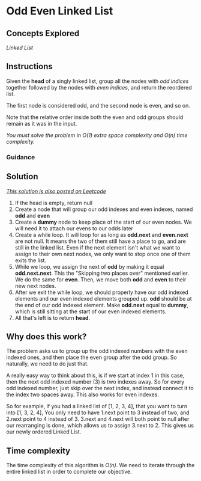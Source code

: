 # Odd Even Linked List

## Concepts Explored
_Linked List_

## Instructions
Given the **head** of a singly linked list, group all the nodes with _odd indices_ together followed by the nodes with _even indices_, and return the reordered list.

The first node is considered odd, and the second node is even, and so on.

Note that the relative order inside both the even and odd groups should remain as it was in the input.

_You must solve the problem in O(1) extra space complexity and O(n) time complexity._

### Guidance


## Solution
_[This solution is also posted on Leetcode](https://leetcode.com/problems/odd-even-linked-list/solutions/4606332/very-simple-odd-even-solution-beats-100-of-java-users/)_
1. If the head is empty, return null
2. Create a node that will group our odd indexes and even indexes, named **odd** and **even**
3. Create a **dummy** node to keep place of the start of our even nodes. We will need it to attach our evens to our odds later
4. Create a while loop. It will loop for as long as **odd.next** and **even.next** are not null. It means the two of them still have a place to go, and are still in the linked list. Even if the next element isn't what we want to assign to their own next nodes, we only want to stop once one of them exits the list.
5. While we loop, we assign the next of **odd** by making it equal **odd.next.next**. This the "Skipping two places over" mentioned earlier. We do the same for **even**. Then, we move both **odd** and **even** to their new next nodes.
6. After we exit the while loop, we should properly have our odd indexed elements and our even indexed elements grouped up. **odd** should be at the end of our odd indexed element. Make **odd.next** equal to **dummy**, which is still sitting at the start of our even indexed elements.
7. All that's left is to return **head**.


## Why does this work?
The problem asks us to group up the odd indexed numbers with the even indexed ones, and then place the even group after the odd group. So naturally, we need to do just that.

A really easy way to think about this, is if we start at index 1 in this case, then the next odd indexed number (3) is two indexes away. So for every odd indexed number, just skip over the next index, and instead connect it to the index two spaces away. This also works for even indexes.

So for example, if you had a linked list of [1, 2, 3, 4], that you want to turn into [1, 3, 2, 4], You only need to have 1.next point to 3 instead of two, and 2.next point to 4 instead of 3. 3.next and 4.next will both point to null after our rearranging is done, which allows us to assign 3.next to 2. This gives us our newly ordered Linked List. 

## Time complexity
The time complexity of this algorithm is _O(n)_. We need to iterate through the entire linked list in order to complete our objective.

